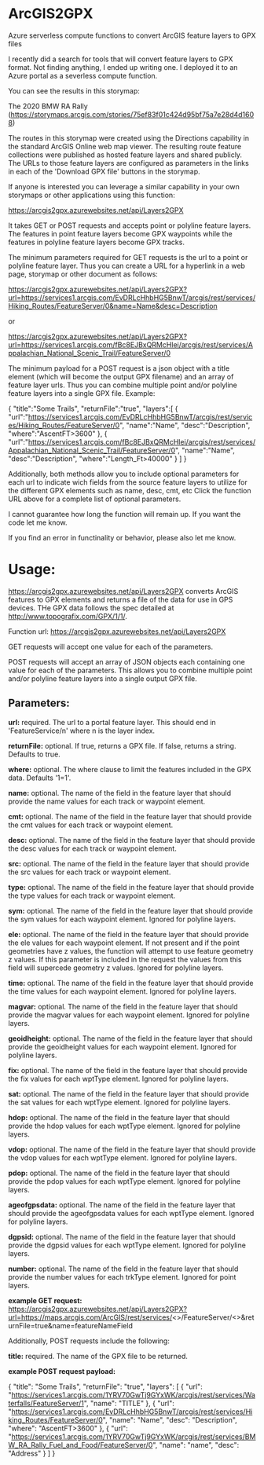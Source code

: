 # ArcGIS2GPX
Azure serverless compute functions to convert ArcGIS feature layers to GPX files


I recently did a search for tools that will convert feature layers to GPX format. Not finding anything, I ended up writing one. I deployed it to an Azure portal as a severless compute function.

 

You can see the results in this storymap:

The 2020 BMW RA Rally (https://storymaps.arcgis.com/stories/75ef83f01c424d95bf75a7e28d4d1608)

The routes in this storymap were created using the Directions capability in the standard ArcGIS Online web map viewer. The resulting route feature collections were published as hosted feature layers and shared publicly. The URLs to those feature layers are configured as parameters in the links in each of the 'Download GPX file' buttons in the storymap.

 

If anyone is interested you can leverage a similar capability in your own storymaps or other applications using this function:

https://arcgis2gpx.azurewebsites.net/api/Layers2GPX

 

It takes GET or POST requests and accepts point or polyline feature layers. The features in point feature layers become GPX waypoints while the features in polyline feature layers become GPX tracks.

 

The minimum parameters required for GET requests is the url to a point or polyline feature layer. Thus you can create a URL for a hyperlink in a web page, storymap or other document as follows: 

https://arcgis2gpx.azurewebsites.net/api/Layers2GPX?url=https://services1.arcgis.com/EvDRLcHhbHG5BnwT/arcgis/rest/services/Hiking_Routes/FeatureServer/0&name=Name&desc=Description

or

https://arcgis2gpx.azurewebsites.net/api/Layers2GPX?url=https://services1.arcgis.com/fBc8EJBxQRMcHlei/arcgis/rest/services/Appalachian_National_Scenic_Trail/FeatureServer/0 

 

The minimum payload for a POST request is a json object with a title element (which will become the output GPX filename) and an array of feature layer urls. Thus you can combine multiple point and/or polyline feature layers into a single GPX file. Example:

{
 "title":"Some Trails",
 "returnFile":"true",
 "layers":[
 {
 "url":"https://services1.arcgis.com/EvDRLcHhbHG5BnwT/arcgis/rest/services/Hiking_Routes/FeatureServer/0",
 "name":"Name",
 "desc":"Description",
 "where":"AscentFT>3600"
 },
 {
 "url":"https://services1.arcgis.com/fBc8EJBxQRMcHlei/arcgis/rest/services/Appalachian_National_Scenic_Trail/FeatureServer/0",
 "name":"Name",
 "desc":"Description",
 "where":"Length_Ft>40000"
 }
 ]
}

Additionally, both methods allow you to include optional parameters for each url to indicate wich fields from the source feature layers to utilize for the different GPX elements such as
name, desc, cmt, etc
Click the function URL above for a complete list of optional parameters.

 

I cannot guarantee how long the function will remain up. If you want the code let me know.

 

If you find an error in functinality or behavior, please also let me know.


#  Usage:

https://arcgis2gpx.azurewebsites.net/api/Layers2GPX converts ArcGIS features to GPX elements and returns a file of the data for use in GPS devices. THe GPX data follows the spec detailed at http://www.topografix.com/GPX/1/1/.

Function url: https://arcgis2gpx.azurewebsites.net/api/Layers2GPX

GET requests will accept one value for each of the parameters.

POST requests will accept an array of JSON objects each containing one value for each of the parameters. This allows you to combine multiple point and/or polyline feature layers into a single output GPX file.

## Parameters:

**url:** required. The url to a portal feature layer. This should end in 'FeatureService/n' where n is the layer index.

**returnFile:**  optional. If true, returns a GPX file. If false, returns a string. Defaults to true.

**where:** optional. The where clause to limit the features included in the GPX data. Defaults '1=1'.

**name:** optional. The name of the field in the feature layer that should provide the name values for each track or waypoint element.

**cmt:** optional. The name of the field in the feature layer that should provide the cmt values for each track or waypoint element.

**desc:** optional. The name of the field in the feature layer that should provide the desc values for each track or waypoint element.

**src:** optional. The name of the field in the feature layer that should provide the src values for each track or waypoint element.

**type:** optional. The name of the field in the feature layer that should provide the type values for each track or waypoint element.

**sym:** optional. The name of the field in the feature layer that should provide the sym values for each waypoint element. Ignored for polyline layers.

**ele:** optional. The name of the field in the feature layer that should provide the ele values for each waypoint element. If not present and if the point geometries have z values, the function will attempt to use feature geometry z values. If this parameter is included in the request the values from this field will supercede geometry z values. Ignored for polyline layers.

**time:** optional. The name of the field in the feature layer that should provide the time values for each waypoint element. Ignored for polyline layers.

**magvar:** optional. The name of the field in the feature layer that should provide the magvar values for each waypoint element. Ignored for polyline layers.

**geoidheight:** optional. The name of the field in the feature layer that should provide the geoidheight values for each waypoint element. Ignored for polyline layers.

**fix:** optional. The name of the field in the feature layer that should provide the fix values for each wptType element. Ignored for polyline layers.

**sat:** optional. The name of the field in the feature layer that should provide the sat values for each wptType element. Ignored for polyline layers.

**hdop:** optional. The name of the field in the feature layer that should provide the hdop values for each wptType element. Ignored for polyline layers.

**vdop:** optional. The name of the field in the feature layer that should provide the vdop values for each wptType element. Ignored for polyline layers.

**pdop:** optional. The name of the field in the feature layer that should provide the pdop values for each wptType element. Ignored for polyline layers.

**ageofgpsdata:** optional. The name of the field in the feature layer that should provide the ageofgpsdata values for each wptType element. Ignored for polyline layers.

**dgpsid:** optional. The name of the field in the feature layer that should provide the dgpsid values for each wptType element. Ignored for polyline layers.

**number:** optional. The name of the field in the feature layer that should provide the number values for each trkType element. Ignored for point layers.

**example GET request:**
https://arcgis2gpx.azurewebsites.net/api/Layers2GPX?url=https://maps.arcgis.com/ArcGIS/rest/services/<<service name>>/FeatureServer/<<layer index>>&returnFile=true&name=featureNameField

Additionally, POST requests include the following:

**title:** required. The name of the GPX file to be returned.

**example POST request payload:**

{
  "title": "Some Trails",
  "returnFile": "true",
  "layers": [
    {
      "url": "https://services1.arcgis.com/1YRV70GwTj9GYxWK/arcgis/rest/services/Waterfalls/FeatureServer/1",
      "name": "TITLE"
    },
    {
      "url": "https://services1.arcgis.com/EvDRLcHhbHG5BnwT/arcgis/rest/services/Hiking_Routes/FeatureServer/0",
      "name": "Name",
      "desc": "Description",
      "where": "AscentFT>3600"
    },
    {
      "url": "https://services1.arcgis.com/1YRV70GwTj9GYxWK/arcgis/rest/services/BMW_RA_Rally_Fuel_and_Food/FeatureServer/0",
      "name": "name",
      "desc": "Address"
    }
  ]
}
